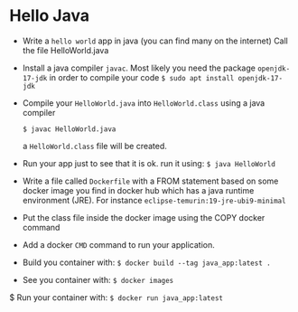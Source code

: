 # Hello Java

* Write a `hello world` app in java
    (you can find many on the internet)
    Call the file HelloWorld.java

* Install a java compiler `javac`.
    Most likely you need the package `openjdk-17-jdk` in order to compile your code
    `$ sudo apt install openjdk-17-jdk`

* Compile your `HelloWorld.java` into `HelloWorld.class`
    using a java compiler

    `$ javac HelloWorld.java`

    a `HelloWorld.class` file will be created.

* Run your app just to see that it is ok.
    run it using:
    `$ java HelloWorld`

* Write a file called `Dockerfile` with a FROM statement based
    on some docker image you find in docker hub which has a java
    runtime environment (JRE). For instance `eclipse-temurin:19-jre-ubi9-minimal`

* Put the class file inside the docker image using the COPY docker command

* Add a docker `CMD` command to run your application.

* Build you container with:
    `$ docker build --tag java_app:latest .`

* See you container with:
    `$ docker images`

$ Run your container with:
    `$ docker run java_app:latest`
